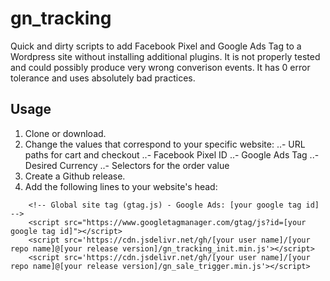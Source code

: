 # gn_tracking
Quick and dirty scripts to add Facebook Pixel and Google Ads Tag to a Wordpress site without installing additional plugins.
It is not properly tested and could possibly produce very wrong converison events.
It has 0 error tolerance and uses absolutely bad practices.

## Usage
1. Clone or download.
2. Change the values that correspond to your specific website:
..- URL paths for cart and checkout
..- Facebook Pixel ID
..- Google Ads Tag 
..- Desired Currency
..- Selectors for the order value
3. Create a Github release.
4. Add the following lines to your website's head:
```
	<!-- Global site tag (gtag.js) - Google Ads: [your google tag id] -->
	<script src="https://www.googletagmanager.com/gtag/js?id=[your google tag id]"></script>
	<script src='https://cdn.jsdelivr.net/gh/[your user name]/[your repo name]@[your release version]/gn_tracking_init.min.js'></script>
	<script src='https://cdn.jsdelivr.net/gh/[your user name]/[your repo name]@[your release version]/gn_sale_trigger.min.js'></script>
  ```
